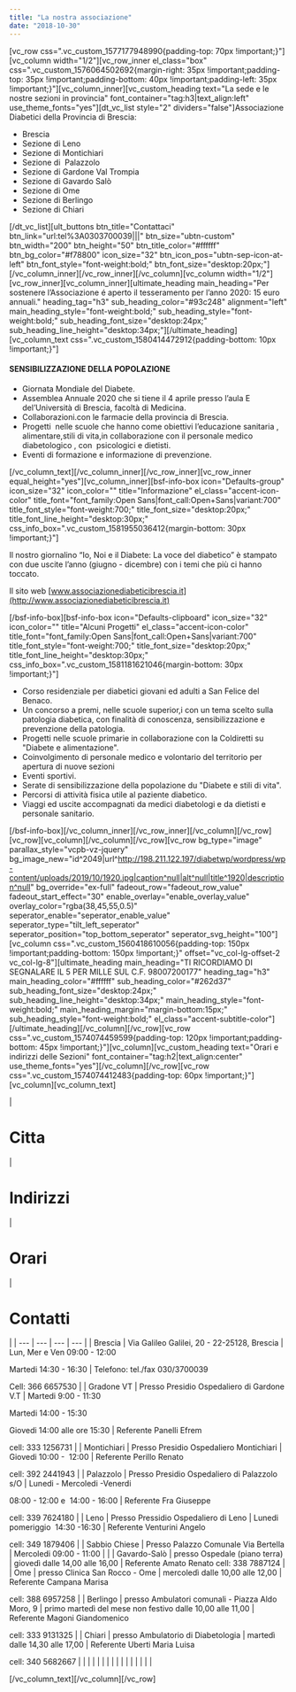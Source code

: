 ```yaml
---
title: "La nostra associazione"
date: "2018-10-30"
---
```


\[vc\_row css=".vc\_custom\_1577177948990{padding-top: 70px !important;}"\]\[vc\_column width="1/2"\]\[vc\_row\_inner el\_class="box" css=".vc\_custom\_1576064502692{margin-right: 35px !important;padding-top: 35px !important;padding-bottom: 40px !important;padding-left: 35px !important;}"\]\[vc\_column\_inner\]\[vc\_custom\_heading text="La sede e le nostre sezioni in provincia" font\_container="tag:h3|text\_align:left" use\_theme\_fonts="yes"\]\[dt\_vc\_list style="2" dividers="false"\]Associazione Diabetici della Provincia di Brescia:

- Brescia
- Sezione di Leno
- Sezione di Montichiari
- Sezione di  Palazzolo
- Sezione di Gardone Val Trompia
- Sezione di Gavardo Salò
- Sezione di Ome
- Sezione di Berlingo
- Sezione di Chiari

\[/dt\_vc\_list\]\[ult\_buttons btn\_title="Contattaci" btn\_link="url:tel%3A0303700039|||" btn\_size="ubtn-custom" btn\_width="200" btn\_height="50" btn\_title\_color="#ffffff" btn\_bg\_color="#f78800" icon\_size="32" btn\_icon\_pos="ubtn-sep-icon-at-left" btn\_font\_style="font-weight:bold;" btn\_font\_size="desktop:20px;"\]\[/vc\_column\_inner\]\[/vc\_row\_inner\]\[/vc\_column\]\[vc\_column width="1/2"\]\[vc\_row\_inner\]\[vc\_column\_inner\]\[ultimate\_heading main\_heading="Per sostenere l’Associazione é aperto il tesseramento per l’anno 2020: 15 euro annuali." heading\_tag="h3" sub\_heading\_color="#93c248" alignment="left" main\_heading\_style="font-weight:bold;" sub\_heading\_style="font-weight:bold;" sub\_heading\_font\_size="desktop:24px;" sub\_heading\_line\_height="desktop:34px;"\]\[/ultimate\_heading\]\[vc\_column\_text css=".vc\_custom\_1580414472912{padding-bottom: 10px !important;}"\]

#### SENSIBILIZZAZIONE DELLA POPOLAZIONE

- Giornata Mondiale del Diabete.
- Assemblea Annuale 2020 che si tiene il 4 aprile presso l’aula E del’Università di Brescia, facoltà di Medicina.
- Collaborazioni.con le farmacie della provincia di Brescia.
- Progetti  nelle scuole che hanno come obiettivi l’educazione sanitaria , alimentare,stili di vita,in collaborazione con il personale medico diabetologico , con  psicologici e dietisti.
- Eventi di formazione e informazione di prevenzione.

\[/vc\_column\_text\]\[/vc\_column\_inner\]\[/vc\_row\_inner\]\[vc\_row\_inner equal\_height="yes"\]\[vc\_column\_inner\]\[bsf-info-box icon="Defaults-group" icon\_size="32" icon\_color="" title="Informazione" el\_class="accent-icon-color" title\_font="font\_family:Open Sans|font\_call:Open+Sans|variant:700" title\_font\_style="font-weight:700;" title\_font\_size="desktop:20px;" title\_font\_line\_height="desktop:30px;" css\_info\_box=".vc\_custom\_1581955036412{margin-bottom: 30px !important;}"\]

Il nostro giornalino “Io, Noi e il Diabete: La voce del diabetico” è stampato con due uscite l’anno (giugno - dicembre) con i temi che più ci hanno toccato.

Il sito web [www.associazionediabeticibrescia.it](http://www.associazionediabeticibrescia.it)

\[/bsf-info-box\]\[bsf-info-box icon="Defaults-clipboard" icon\_size="32" icon\_color="" title="Alcuni Progetti" el\_class="accent-icon-color" title\_font="font\_family:Open Sans|font\_call:Open+Sans|variant:700" title\_font\_style="font-weight:700;" title\_font\_size="desktop:20px;" title\_font\_line\_height="desktop:30px;" css\_info\_box=".vc\_custom\_1581181621046{margin-bottom: 30px !important;}"\]

- Corso residenziale per diabetici giovani ed adulti a San Felice del Benaco.
- Un concorso a premi, nelle scuole superior,i con un tema scelto sulla patologia diabetica, con finalità di conoscenza, sensibilizzazione e prevenzione della patologia.
- Progetti nelle scuole primarie in collaborazione con la Coldiretti su "Diabete e alimentazione".
- Coinvolgimento di personale medico e volontario del territorio per apertura di nuove sezioni
- Eventi sportivi.
- Serate di sensibilizzazione della popolazione du "Diabete e stili di vita".
- Percorsi di attività fisica utile al paziente diabetico.
- Viaggi ed uscite accompagnati da medici diabetologi e da dietisti e personale sanitario.

\[/bsf-info-box\]\[/vc\_column\_inner\]\[/vc\_row\_inner\]\[/vc\_column\]\[/vc\_row\]\[vc\_row\]\[vc\_column\]\[/vc\_column\]\[/vc\_row\]\[vc\_row bg\_type="image" parallax\_style="vcpb-vz-jquery" bg\_image\_new="id^2049|url^http://198.211.122.197/diabetwp/wordpress/wp-content/uploads/2019/10/1920.jpg|caption^null|alt^null|title^1920|description^null" bg\_override="ex-full" fadeout\_row="fadeout\_row\_value" fadeout\_start\_effect="30" enable\_overlay="enable\_overlay\_value" overlay\_color="rgba(38,45,55,0.5)" seperator\_enable="seperator\_enable\_value" seperator\_type="tilt\_left\_seperator" seperator\_position="top\_bottom\_seperator" seperator\_svg\_height="100"\]\[vc\_column css=".vc\_custom\_1560418610056{padding-top: 150px !important;padding-bottom: 150px !important;}" offset="vc\_col-lg-offset-2 vc\_col-lg-8"\]\[ultimate\_heading main\_heading="TI RICORDIAMO DI SEGNALARE IL 5 PER MILLE SUL C.F. 98007200177" heading\_tag="h3" main\_heading\_color="#ffffff" sub\_heading\_color="#262d37" sub\_heading\_font\_size="desktop:24px;" sub\_heading\_line\_height="desktop:34px;" main\_heading\_style="font-weight:bold;" main\_heading\_margin="margin-bottom:15px;" sub\_heading\_style="font-weight:bold;" el\_class="accent-subtitle-color"\]\[/ultimate\_heading\]\[/vc\_column\]\[/vc\_row\]\[vc\_row css=".vc\_custom\_1574074459599{padding-top: 120px !important;padding-bottom: 45px !important;}"\]\[vc\_column\]\[vc\_custom\_heading text="Orari e indirizzi delle Sezioni" font\_container="tag:h2|text\_align:center" use\_theme\_fonts="yes"\]\[/vc\_column\]\[/vc\_row\]\[vc\_row css=".vc\_custom\_1574074412483{padding-top: 60px !important;}"\]\[vc\_column\]\[vc\_column\_text\]

| 
# Citta

 | 

# Indirizzi

 | 

# Orari

 | 

# Contatti

 |
| --- | --- | --- | --- |
| Brescia | Via Galileo Galilei, 20 - 22-25128, Brescia | Lun, Mer e Ven 09:00 - 12:00

Martedi 14:30 - 16:30 | Telefono: tel./fax 030/3700039

Cell: 366 6657530 |
| Gradone VT | Presso Presidio Ospedaliero di Gardone V.T | Martedi 9:00 - 11:30

Martedi 14:00 - 15:30

Giovedi 14:00 alle ore 15:30 | Referente Panelli Efrem

cell: 333 1256731 |
| Montichiari | Presso Presidio Ospedaliero Montichiari | Giovedi 10:00 -  12:00 | Referente Perillo Renato

cell: 392 2441943 |
| Palazzolo | Presso Presidio Ospedaliero di Palazzolo s/O | Lunedi - Mercoledi -Venerdi

08:00 - 12:00 e  14:00 - 16:00 | Referente Fra Giuseppe

cell: 339 7624180 |
| Leno | Presso Pressidio Ospedaliero di Leno | Lunedi pomeriggio  14:30 -16:30 | Referente Venturini Angelo

cell: 349 1879406 |
| Sabbio Chiese | Presso Palazzo Comunale Via Bertella | Mercoledi 09:00 - 11:00 |  |
| Gavardo-Salò | presso Ospedale (piano terra) | giovedì dalle 14,00 alle 16,00 | Referente Amato Renato cell: 338 7887124 |
| Ome | presso Clinica San Rocco - Ome | mercoledì dalle 10,00 alle 12,00 | Referente Campana Marisa

cell: 388 6957258 |
| Berlingo | presso Ambulatori comunali - Piazza Aldo Moro, 9 | primo martedì del mese non festivo dalle 10,00 alle 11,00 | Referente Magoni Giandomenico

cell: 333 9131325 |
| Chiari | presso Ambulatorio di Diabetologia | martedì dalle 14,30 alle 17,00 | Referente Uberti Maria Luisa

cell: 340 5682667 |
|  |  |  |  |
|  |  |  |  |
|  |  |  |  |

\[/vc\_column\_text\]\[/vc\_column\]\[/vc\_row\]

